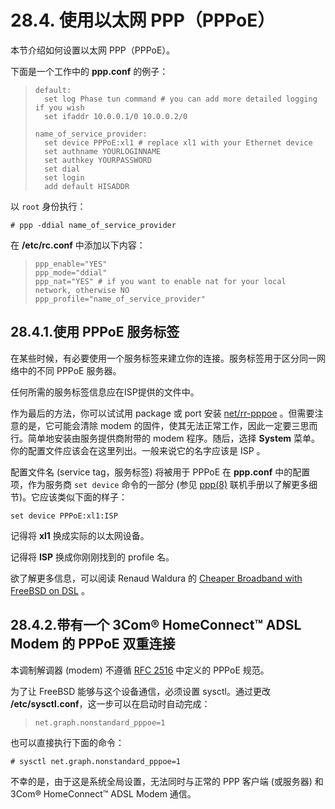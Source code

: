 # 28.4. 使用以太网 PPP（PPPoE）

本节介绍如何设置以太网 PPP（PPPoE）。

下面是一个工作中的 **ppp.conf** 的例子：

> ```
> default:
>   set log Phase tun command # you can add more detailed logging if you wish
>   set ifaddr 10.0.0.1/0 10.0.0.2/0
> 
> name_of_service_provider:
>   set device PPPoE:xl1 # replace xl1 with your Ethernet device
>   set authname YOURLOGINNAME
>   set authkey YOURPASSWORD
>   set dial
>   set login
>   add default HISADDR
> ```

以 `root` 身份执行：

```
# ppp -ddial name_of_service_provider
```

在 **/etc/rc.conf** 中添加以下内容：

> ```
> ppp_enable="YES"
> ppp_mode="ddial"
> ppp_nat="YES"	# if you want to enable nat for your local network, otherwise NO
> ppp_profile="name_of_service_provider"
> ```

## 28.4.1.使用 PPPoE 服务标签

在某些时候，有必要使用一个服务标签来建立你的连接。服务标签用于区分同一网络中的不同 PPPoE 服务器。

任何所需的服务标签信息应在ISP提供的文件中。

作为最后的方法，你可以试试用 package 或 port 安装 [net/rr-pppoe](https://cgit.freebsd.org/ports/tree/net/rr-pppoe/pkg-descr) 。但需要注意的是，它可能会清除 modem 的固件，使其无法正常工作，因此一定要三思而行。简单地安装由服务提供商附带的 modem 程序。随后，选择 **System** 菜单。你的配置文件应该会在这里列出。一般来说它的名字应该是 ISP 。

配置文件名 (service tag，服务标签) 将被用于 PPPoE 在 **ppp.conf** 中的配置项，作为服务商 `set device` 命令的一部分 (参见 [ppp(8)](https://www.freebsd.org/cgi/man.cgi?query=ppp&sektion=8&format=html) 联机手册以了解更多细节)。它应该类似下面的样子：

```
set device PPPoE:xl1:ISP
```

记得将 **xl1** 换成实际的以太网设备。

记得将 **ISP** 换成你刚刚找到的 profile 名。

欲了解更多信息，可以阅读 Renaud Waldura 的 [Cheaper Broadband with FreeBSD on DSL](http://renaud.waldura.com/doc/freebsd/pppoe/) 。

## 28.4.2.带有一个 3Com® HomeConnect™ ADSL Modem 的 PPPoE 双重连接

本调制解调器 (modem) 不遵循 [RFC 2516](http://www.faqs.org/rfcs/rfc2516.html) 中定义的 PPPoE 规范。

为了让 FreeBSD 能够与这个设备通信，必须设置 sysctl。通过更改 **/etc/sysctl.conf**，这一步可以在启动时自动完成：

> ```
> net.graph.nonstandard_pppoe=1
> ```

也可以直接执行下面的命令：

```
# sysctl net.graph.nonstandard_pppoe=1
```

不幸的是，由于这是系统全局设置，无法同时与正常的 PPP 客户端 (或服务器) 和 3Com® HomeConnect™ ADSL Modem 通信。
